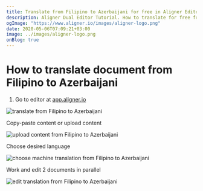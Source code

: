 ```yaml
---
title: Translate from Filipino to Azerbaijani for free in Aligner Editor
description: Aligner Dual Editor Tutorial. How to translate for free from Filipino to Azerbaijani. Aligner is multilingual document management platform. 
ogImage: "https://www.aligner.io/images/aligner-logo.png"
date: 2020-05-06T07:09:21+03:00
image: ../images/aligner-logo.png
onBlog: true
---
```


# How to translate document from Filipino to Azerbaijani

1. Go to editor at [app.aligner.io](https://app.aligner.io "Aligner App web page")

![translate from Filipino to Azerbaijani](../aligner-blank-editor.png "translate from Filipino to Azerbaijani")

Copy-paste content or upload content

![upload content from Filipino to Azerbaijani](../aligner-uploaded-document.png "upload content from Filipino to Azerbaijani")

Choose desired language

![choose machine translation from Filipino to Azerbaijani](../aligner-language-dropdown.png "choose machine translation from Filipino to Azerbaijani")

Work and edit 2 documents in parallel

![edit translation from Filipino to Azerbaijani](../aligner-double-sitded-editor.png "edit translation from Filipino to Azerbaijani")


